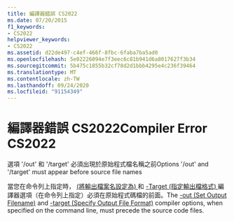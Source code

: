 ```yaml
---
title: 編譯器錯誤 CS2022
ms.date: 07/20/2015
f1_keywords:
- CS2022
helpviewer_keywords:
- CS2022
ms.assetid: d22de497-c4ef-466f-8fbc-6faba7ba5ad0
ms.openlocfilehash: 5e02226094e7f3eec6c81b941d6a8017627f3b34
ms.sourcegitcommit: 5b475c1855b32cf78d2d1bbb4295e4c236f39464
ms.translationtype: MT
ms.contentlocale: zh-TW
ms.lasthandoff: 09/24/2020
ms.locfileid: "91154349"
---
```

# <a name="compiler-error-cs2022"></a><span data-ttu-id="64116-102">編譯器錯誤 CS2022</span><span class="sxs-lookup"><span data-stu-id="64116-102">Compiler Error CS2022</span></span>

<span data-ttu-id="64116-103">選項 '/out' 和 '/target' 必須出現於原始程式檔名稱之前</span><span class="sxs-lookup"><span data-stu-id="64116-103">Options '/out' and '/target' must appear before source file names</span></span>  
  
 <span data-ttu-id="64116-104">當您在命令列上指定時， [ (將輸出檔案名設定為) ](../language-reference/compiler-options/out-compiler-option.md) 和 [-Target (指定輸出檔格式) ](../language-reference/compiler-options/target-compiler-option.md) 編譯器選項（在命令列上指定）必須在原始程式碼檔的前面。</span><span class="sxs-lookup"><span data-stu-id="64116-104">The [-out (Set Output Filename)](../language-reference/compiler-options/out-compiler-option.md) and [-target (Specify Output File Format)](../language-reference/compiler-options/target-compiler-option.md) compiler options, when specified on the command line, must precede the source code files.</span></span>
